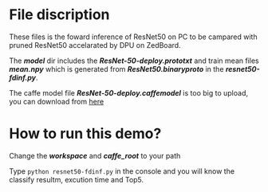 # File discription
These files is the foward inference of ResNet50 on PC to be campared with pruned ResNet50 accelarated by DPU on ZedBoard.

The ***model*** dir includes the ***ResNet-50-deploy.prototxt*** and train mean files ***mean.npy*** 
which is generated from ***ResNet50.binaryproto*** in the ***resnet50-fdinf.py***.

The caffe model file ***ResNet-50-deploy.caffemodel*** is too big to upload, you can download from [here][1]


# How to run this demo?

Change the ***workspace*** and ***caffe_root*** to your path

Type `python resnet50-fdinf.py` in the console and you will know the classify resultm, excution time and Top5.

[1]:https://onedrive.live.com/?authkey=%21AAFW2-FVoxeVRck&id=4006CBB8476FF777%2117887&cid=4006CBB8476FF777
